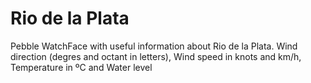 Rio de la Plata
===============

Pebble WatchFace with useful information about Rio de la Plata. Wind direction
(degres and octant in letters), Wind speed in knots and km/h, Temperature in ºC
and Water level

